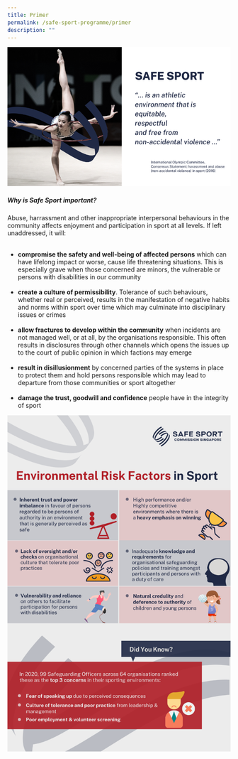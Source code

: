 ```yaml
---
title: Primer
permalink: /safe-sport-programme/primer
description: ""
---
```

![Alt text for image on Isomer site](/images/safesportprimer.png)


##### Why is Safe Sport important? 

Abuse, harrassment and other inappropriate interpersonal behaviours in the community affects enjoyment and participation in sport at all levels. If left unaddressed, it will:<br><br>
* **compromise the safety and well-being of affected persons** which can have lifelong impact or worse, cause life threatening situations. This is especially grave when those concerned are minors, the vulnerable or persons with disabilities in our community <br><br>
* **create a culture of permissibility**. Tolerance of such behaviours, whether real or perceived,  results in the manifestation of negative habits and
norms within sport over time which may culminate into disciplinary issues or crimes<br><br>
* **allow fractures to develop within the community** when incidents are not managed well, or at all, by the
organisations responsible. This often results in disclosures through other channels which opens the issues up to the court of public opinion in which factions may emerge<br><br>
* **result in disillusionment** by concerned parties of the systems in place to protect them and hold persons
responsible which may lead to departure from those communities or sport altogether<br><br>
* **damage the trust, goodwill and confidence** people have in the integrity of sport 

![Alt text for image on Isomer site](/images/env%20risk%20factor_updated.png)